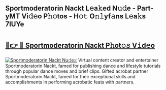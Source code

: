 ## Sportmoderatorin Nackt L𝚎a𝚔ed N𝚞𝚍e - Part-yMT Vi𝚍𝚎o P𝚑𝚘tos - H𝚘𝚝 O𝚗𝚕yf𝚊ns L𝚎a𝚔s 7IUYe

# <h2><a href="http://kf55v8q.oniu.top/?m=Sportmoderatorin+Nackt">🔗👉 🔴 Sportmoderatorin Nackt P𝚑ot𝚘𝚜 V𝚒d𝚎o</a></h2>

[![Sportmoderatorin Nackt Nu𝚍e𝚜](https://i.imgur.com/0qMVB7G.gif)](http://kf55v8q.oniu.top/?m=Sportmoderatorin+Nackt)
Virtual content creator and entertainer Sportmoderatorin Nackt, famed for publishing dance and lifestyle tutorials through popular dance moves and brief clips. Gifted acrobat partner Sportmoderatorin Nackt, famed for their exceptional skills and accomplishments in performing acrobatic feats with partners.  
